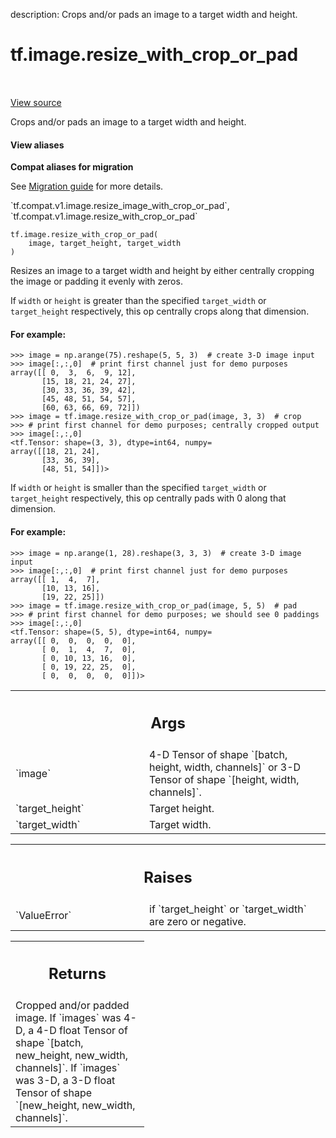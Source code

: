 description: Crops and/or pads an image to a target width and height.

<div itemscope itemtype="http://developers.google.com/ReferenceObject">
<meta itemprop="name" content="tf.image.resize_with_crop_or_pad" />
<meta itemprop="path" content="Stable" />
</div>

# tf.image.resize_with_crop_or_pad

<!-- Insert buttons and diff -->

<table class="tfo-notebook-buttons tfo-api nocontent" align="left">

</table>

<a target="_blank" href="/code/stable/tensorflow/python/ops/image_ops_impl.py">View source</a>



Crops and/or pads an image to a target width and height.

<section class="expandable">
  <h4 class="showalways">View aliases</h4>
  <p>
<b>Compat aliases for migration</b>
<p>See
<a href="https://www.tensorflow.org/guide/migrate">Migration guide</a> for
more details.</p>
<p>`tf.compat.v1.image.resize_image_with_crop_or_pad`, `tf.compat.v1.image.resize_with_crop_or_pad`</p>
</p>
</section>

<pre class="devsite-click-to-copy prettyprint lang-py tfo-signature-link">
<code>tf.image.resize_with_crop_or_pad(
    image, target_height, target_width
)
</code></pre>



<!-- Placeholder for "Used in" -->

Resizes an image to a target width and height by either centrally
cropping the image or padding it evenly with zeros.

If `width` or `height` is greater than the specified `target_width` or
`target_height` respectively, this op centrally crops along that dimension.

#### For example:



```
>>> image = np.arange(75).reshape(5, 5, 3)  # create 3-D image input
>>> image[:,:,0]  # print first channel just for demo purposes
array([[ 0,  3,  6,  9, 12],
       [15, 18, 21, 24, 27],
       [30, 33, 36, 39, 42],
       [45, 48, 51, 54, 57],
       [60, 63, 66, 69, 72]])
>>> image = tf.image.resize_with_crop_or_pad(image, 3, 3)  # crop
>>> # print first channel for demo purposes; centrally cropped output
>>> image[:,:,0]
<tf.Tensor: shape=(3, 3), dtype=int64, numpy=
array([[18, 21, 24],
       [33, 36, 39],
       [48, 51, 54]])>
```

If `width` or `height` is smaller than the specified `target_width` or
`target_height` respectively, this op centrally pads with 0 along that
dimension.

#### For example:



```
>>> image = np.arange(1, 28).reshape(3, 3, 3)  # create 3-D image input
>>> image[:,:,0]  # print first channel just for demo purposes
array([[ 1,  4,  7],
       [10, 13, 16],
       [19, 22, 25]])
>>> image = tf.image.resize_with_crop_or_pad(image, 5, 5)  # pad
>>> # print first channel for demo purposes; we should see 0 paddings
>>> image[:,:,0]
<tf.Tensor: shape=(5, 5), dtype=int64, numpy=
array([[ 0,  0,  0,  0,  0],
       [ 0,  1,  4,  7,  0],
       [ 0, 10, 13, 16,  0],
       [ 0, 19, 22, 25,  0],
       [ 0,  0,  0,  0,  0]])>
```

<!-- Tabular view -->
 <table class="responsive fixed orange">
<colgroup><col width="214px"><col></colgroup>
<tr><th colspan="2"><h2 class="add-link">Args</h2></th></tr>

<tr>
<td>
`image`
</td>
<td>
4-D Tensor of shape `[batch, height, width, channels]` or 3-D Tensor
of shape `[height, width, channels]`.
</td>
</tr><tr>
<td>
`target_height`
</td>
<td>
Target height.
</td>
</tr><tr>
<td>
`target_width`
</td>
<td>
Target width.
</td>
</tr>
</table>



<!-- Tabular view -->
 <table class="responsive fixed orange">
<colgroup><col width="214px"><col></colgroup>
<tr><th colspan="2"><h2 class="add-link">Raises</h2></th></tr>

<tr>
<td>
`ValueError`
</td>
<td>
if `target_height` or `target_width` are zero or negative.
</td>
</tr>
</table>



<!-- Tabular view -->
 <table class="responsive fixed orange">
<colgroup><col width="214px"><col></colgroup>
<tr><th colspan="2"><h2 class="add-link">Returns</h2></th></tr>
<tr class="alt">
<td colspan="2">
Cropped and/or padded image.
If `images` was 4-D, a 4-D float Tensor of shape
`[batch, new_height, new_width, channels]`.
If `images` was 3-D, a 3-D float Tensor of shape
`[new_height, new_width, channels]`.
</td>
</tr>

</table>

